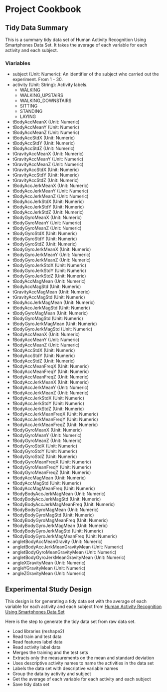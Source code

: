 # Project Cookbook
## Tidy Data Summary
This is a summary tidy data set of Human Activity Recognition Using Smartphones Data Set. It takes the average of each variable for each activity and each subject.
### Viariables
  -  subject (Unit: Numeric): 
     An identifier of the subject who carried out the experiment.
     From 1 - 30.
  -  activity (Unit: String): 
     Activity labels.
       - WALKING
       - WALKING_UPSTAIRS
       - WALKING_DOWNSTAIRS
       - SITTING
       - STANDING
       - LAYING
  -  tBodyAccMeanX (Unit: Numeric)
  -  tBodyAccMeanY (Unit: Numeric)
  -  tBodyAccMeanZ (Unit: Numeric)
  -  tBodyAccStdX (Unit: Numeric)
  -  tBodyAccStdY (Unit: Numeric)
  -  tBodyAccStdZ (Unit: Numeric)
  -  tGravityAccMeanX (Unit: Numeric)
  -  tGravityAccMeanY (Unit: Numeric)
  -  tGravityAccMeanZ (Unit: Numeric)
  -  tGravityAccStdX (Unit: Numeric)
  -  tGravityAccStdY (Unit: Numeric)
  -  tGravityAccStdZ (Unit: Numeric)
  -  tBodyAccJerkMeanX (Unit: Numeric)
  -  tBodyAccJerkMeanY (Unit: Numeric)
  -  tBodyAccJerkMeanZ (Unit: Numeric)
  -  tBodyAccJerkStdX (Unit: Numeric)
  -  tBodyAccJerkStdY (Unit: Numeric)
  -  tBodyAccJerkStdZ (Unit: Numeric)
  -  tBodyGyroMeanX (Unit: Numeric)
  -  tBodyGyroMeanY (Unit: Numeric)
  -  tBodyGyroMeanZ (Unit: Numeric)
  -  tBodyGyroStdX (Unit: Numeric)
  -  tBodyGyroStdY (Unit: Numeric)
  -  tBodyGyroStdZ (Unit: Numeric)
  -  tBodyGyroJerkMeanX (Unit: Numeric)
  -  tBodyGyroJerkMeanY (Unit: Numeric)
  -  tBodyGyroJerkMeanZ (Unit: Numeric)
  -  tBodyGyroJerkStdX (Unit: Numeric)
  -  tBodyGyroJerkStdY (Unit: Numeric)
  -  tBodyGyroJerkStdZ (Unit: Numeric)
  -  tBodyAccMagMean (Unit: Numeric)
  -  tBodyAccMagStd (Unit: Numeric)
  -  tGravityAccMagMean (Unit: Numeric)
  -  tGravityAccMagStd (Unit: Numeric)
  -  tBodyAccJerkMagMean (Unit: Numeric)
  -  tBodyAccJerkMagStd (Unit: Numeric)
  -  tBodyGyroMagMean (Unit: Numeric)
  -  tBodyGyroMagStd (Unit: Numeric)
  -  tBodyGyroJerkMagMean (Unit: Numeric)
  -  tBodyGyroJerkMagStd (Unit: Numeric)
  -  fBodyAccMeanX (Unit: Numeric)
  -  fBodyAccMeanY (Unit: Numeric)
  -  fBodyAccMeanZ (Unit: Numeric)
  -  fBodyAccStdX (Unit: Numeric)
  -  fBodyAccStdY (Unit: Numeric)
  -  fBodyAccStdZ (Unit: Numeric)
  -  fBodyAccMeanFreqX (Unit: Numeric)
  -  fBodyAccMeanFreqY (Unit: Numeric)
  -  fBodyAccMeanFreqZ (Unit: Numeric)
  -  fBodyAccJerkMeanX (Unit: Numeric)
  -  fBodyAccJerkMeanY (Unit: Numeric)
  -  fBodyAccJerkMeanZ (Unit: Numeric)
  -  fBodyAccJerkStdX (Unit: Numeric)
  -  fBodyAccJerkStdY (Unit: Numeric)
  -  fBodyAccJerkStdZ (Unit: Numeric)
  -  fBodyAccJerkMeanFreqX (Unit: Numeric)
  -  fBodyAccJerkMeanFreqY (Unit: Numeric)
  -  fBodyAccJerkMeanFreqZ (Unit: Numeric)
  -  fBodyGyroMeanX (Unit: Numeric)
  -  fBodyGyroMeanY (Unit: Numeric)
  -  fBodyGyroMeanZ (Unit: Numeric)
  -  fBodyGyroStdX (Unit: Numeric)
  -  fBodyGyroStdY (Unit: Numeric)
  -  fBodyGyroStdZ (Unit: Numeric)
  -  fBodyGyroMeanFreqX (Unit: Numeric)
  -  fBodyGyroMeanFreqY (Unit: Numeric)
  -  fBodyGyroMeanFreqZ (Unit: Numeric)
  -  fBodyAccMagMean (Unit: Numeric)
  -  fBodyAccMagStd (Unit: Numeric)
  -  fBodyAccMagMeanFreq (Unit: Numeric)
  -  fBodyBodyAccJerkMagMean (Unit: Numeric)
  -  fBodyBodyAccJerkMagStd (Unit: Numeric)
  -  fBodyBodyAccJerkMagMeanFreq (Unit: Numeric)
  -  fBodyBodyGyroMagMean (Unit: Numeric)
  -  fBodyBodyGyroMagStd (Unit: Numeric)
  -  fBodyBodyGyroMagMeanFreq (Unit: Numeric)
  -  fBodyBodyGyroJerkMagMean (Unit: Numeric)
  -  fBodyBodyGyroJerkMagStd (Unit: Numeric)
  -  fBodyBodyGyroJerkMagMeanFreq (Unit: Numeric)
  -  angletBodyAccMeanGravity (Unit: Numeric)
  -  angletBodyAccJerkMeanGravityMean (Unit: Numeric)
  -  angletBodyGyroMeanGravityMean (Unit: Numeric)
  -  angletBodyGyroJerkMeanGravityMean (Unit: Numeric)
  -  angleXGravityMean (Unit: Numeric)
  -  angleYGravityMean (Unit: Numeric)
  -  angleZGravityMean (Unit: Numeric)

## Experimental Study Design
This design is for generating a tidy data set with the average of each variable for each activity and each subject from [Human Activity Recognition Using Smartphones Data Set](http://archive.ics.uci.edu/ml/datasets/Human+Activity+Recognition+Using+Smartphones)

Here is the step to generate the tidy data set from raw data set.
  - Load libraries (reshape2)
  - Read train and test data
  - Read features label data
  - Read activity label data
  - Merges the training and the test sets
  - Extracts only the measurements on the mean and standard deviation
  - Uses descriptive activity names to name the activities in the data set
  - Labels the data set with descriptive variable names
  - Group the data by activity and subject
  - Get the average of each variable for each activity and each subject
  - Save tidy data set
